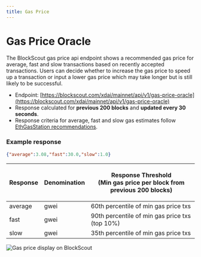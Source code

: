 ```yaml
---
title: Gas Price
---
```


# Gas Price Oracle

The BlockScout gas price api endpoint shows a recommended gas price for average, fast and slow transactions based on recently accepted transactions. Users can decide whether to increase the gas price to speed up a transaction or input a lower gas price which may take longer but is still likely to be successful.

* Endpoint: [https://blockscout.com/xdai/mainnet/api/v1/gas-price-oracle](https://blockscout.com/xdai/mainnet/api/v1/gas-price-oracle)
* Response calculated for **previous 200 blocks** and **updated every 30 seconds**.
* Response criteria for average, fast and slow gas estimates follow [EthGasStation recommendations](https://github.com/ethgasstation/gasstation-express-oracle/blob/master/gasExpress.py#L16-L18).

### Example response

```json
{"average":3.08,"fast":30.0,"slow":1.0}
```

| Response | Denomination | <p>Response Threshold <br/>(Min gas price per block from previous 200 blocks)</p> |
| -------- | ----- | --------------------- |
| average  | gwei  | 60th percentile of min gas price txs |
| fast     | gwei  | 90th percentile of min gas price txs (top 10%) |
| slow     | gwei  | 35th percentile of min gas price txs |

![Gas price display on BlockScout](</img/tools/gasprice.png>)